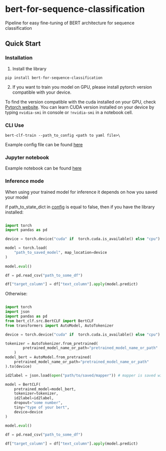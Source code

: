 # bert-for-sequence-classification
Pipeline for easy fine-tuning of BERT architecture for sequence classification

## Quick Start

### Installation

1. Install the library
```
pip install bert-for-sequence-classification
```
   
2. If you want to train you model on GPU, please install pytorch version compatible with your device.

To find the version compatible with the cuda installed on your GPU, check 
[Pytorch website](https://pytorch.org/get-started/previous-versions/).
You can learn CUDA version installed on your device by typing `nvidia-smi` in console or
`!nvidia-smi` in a notebook cell.

### CLI Use

```
bert-clf-train --path_to_config <path to yaml file>\
```

Example config file can be found [here](config.yaml)

### Jupyter notebook

Example notebook can be found [here](example/pipeline_example.ipynb)

### Inference mode

When using your trained model for inference it depends on how you saved your model

if path_to_state_dict in [config](config.yaml) is equal to false, 
then if you have the library installed:

```python

import torch
import pandas as pd

device = torch.device("cuda" if  torch.cuda.is_available() else "cpu")

model = torch.load(
    "path_to_saved_model", map_location=device
)
    
model.eval()

df = pd.read_csv("path_to_some_df")

df["target_column"] = df["text_column"].apply(model.predict)
```

Otherwise:

```python

import torch
import json
import pandas as pd
from bert_clf.src.BertCLF import BertCLF
from transformers import AutoModel, AutoTokenizer

device = torch.device("cuda" if  torch.cuda.is_available() else "cpu")

tokenizer = AutoTokenizer.from_pretrained(
        pretrained_model_name_or_path="pretrained_model_name_or_path"
    )
model_bert = AutoModel.from_pretrained(
    pretrained_model_name_or_path="pretrained_model_name_or_path"
).to(device)

id2label = json.load(open("path/to/saved/mapper")) # mapper is saved with the state dict

model = BertCLF(
    pretrained_model=model_bert,
    tokenizer=tokenizer,
    id2label=id2label,
    dropout="some number",
    tiny="type of your bert",
    device=device
)

model.eval()
    
df = pd.read_csv("path_to_some_df")

df["target_column"] = df["text_column"].apply(model.predict)
```